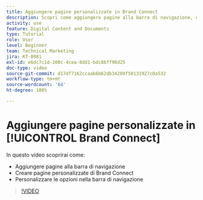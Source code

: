 ```yaml
---
title: Aggiungere pagine personalizzate in Brand Connect
description: Scopri come aggiungere pagine alla barra di navigazione, creare pagine personalizzate e personalizzare le opzioni nella barra di navigazione in Brand Connect per [!UICONTROL Workfront DAM].
activity: use
feature: Digital Content and Documents
type: Tutorial
role: User
level: Beginner
team: Technical Marketing
jira: KT-8981
exl-id: e6dc7c1d-200c-4cea-8dd1-bdc86ff96d25
doc-type: video
source-git-commit: d17df7162ccaab6b62db34209f50131927c0a532
workflow-type: tm+mt
source-wordcount: '64'
ht-degree: 100%

---
```


# Aggiungere pagine personalizzate in [!UICONTROL Brand Connect]

In questo video scoprirai come:

* Aggiungere pagine alla barra di navigazione
* Creare pagine personalizzate di Brand Connect
* Personalizzare le opzioni nella barra di navigazione

>[!VIDEO](https://video.tv.adobe.com/v/335243/?quality=12&learn=on&enablevpops)
